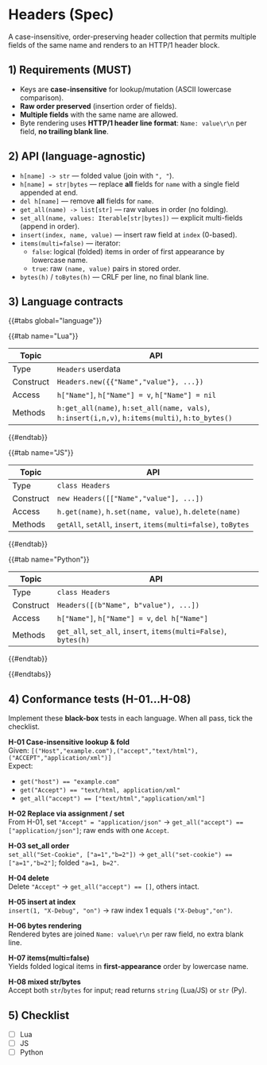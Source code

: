 # Headers (Spec)

A case-insensitive, order-preserving header collection that permits multiple fields of the same name and renders to an HTTP/1 header block.

## 1) Requirements (MUST)

- Keys are **case-insensitive** for lookup/mutation (ASCII lowercase comparison).
- **Raw order preserved** (insertion order of fields).
- **Multiple fields** with the same name are allowed.
- Byte rendering uses **HTTP/1 header line format**: `Name: value\r\n` per field, **no trailing blank line**.

## 2) API (language-agnostic)

- `h[name] -> str` — folded value (join with `", "`).
- `h[name] = str|bytes` — replace **all** fields for `name` with a single field appended at end.
- `del h[name]` — remove **all** fields for `name`.
- `get_all(name) -> list[str]` — raw values in order (no folding).
- `set_all(name, values: Iterable[str|bytes])` — explicit multi-fields (append in order).
- `insert(index, name, value)` — insert raw field at `index` (0-based).
- `items(multi=false)` — iterator:
  - `false`: logical (folded) items in order of first appearance by lowercase name.
  - `true`: raw `(name, value)` pairs in stored order.
- `bytes(h)` / `toBytes(h)` — CRLF per line, no final blank line.

## 3) Language contracts

{{#tabs global="language"}}

{{#tab name="Lua"}}

| Topic     | API |
|-----------|-----|
| Type      | `Headers` userdata |
| Construct | `Headers.new({{"Name","value"}, ...})` |
| Access    | `h["Name"]`, `h["Name"] = v`, `h["Name"] = nil` |
| Methods   | `h:get_all(name)`, `h:set_all(name, vals)`, `h:insert(i,n,v)`, `h:items(multi)`, `h:to_bytes()` |
{{#endtab}}

{{#tab name="JS"}}

| Topic     | API |
|-----------|-----|
| Type      | `class Headers` |
| Construct | `new Headers([["Name","value"], ...])` |
| Access    | `h.get(name)`, `h.set(name, value)`, `h.delete(name)` |
| Methods   | `getAll`, `setAll`, `insert`, `items(multi=false)`, `toBytes` |
{{#endtab}}

{{#tab name="Python"}}

| Topic     | API |
|-----------|-----|
| Type      | `class Headers` |
| Construct | `Headers([(b"Name", b"value"), ...])` |
| Access    | `h["Name"]`, `h["Name"] = v`, `del h["Name"]` |
| Methods   | `get_all`, `set_all`, `insert`, `items(multi=False)`, `bytes(h)` |
{{#endtab}}

{{#endtabs}}

## 4) Conformance tests (H-01…H-08)

Implement these **black-box** tests in each language. When all pass, tick the checklist.

**H-01 Case-insensitive lookup & fold**  
Given: `[("Host","example.com"),("accept","text/html"),("ACCEPT","application/xml")]`  
Expect:  

- `get("host") == "example.com"`  
- `get("Accept") == "text/html, application/xml"`  
- `get_all("accept") == ["text/html","application/xml"]`

**H-02 Replace via assignment / set**  
From H-01, set `"Accept" = "application/json"` → `get_all("accept") == ["application/json"]`; raw ends with one `Accept`.

**H-03 set_all order**  
`set_all("Set-Cookie", ["a=1","b=2"])` → `get_all("set-cookie") == ["a=1","b=2"]`; folded `"a=1, b=2"`.

**H-04 delete**  
Delete `"Accept"` → `get_all("accept") == []`, others intact.

**H-05 insert at index**  
`insert(1, "X-Debug", "on")` → raw index 1 equals `("X-Debug","on")`.

**H-06 bytes rendering**  
Rendered bytes are joined `Name: value\r\n` per raw field, no extra blank line.

**H-07 items(multi=false)**  
Yields folded logical items in **first-appearance** order by lowercase name.

**H-08 mixed str/bytes**  
Accept both `str`/`bytes` for input; read returns `string` (Lua/JS) or `str` (Py).

## 5) Checklist

- [ ] Lua
- [ ] JS
- [ ] Python
